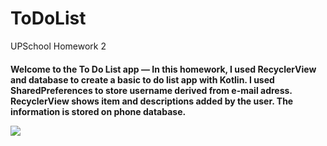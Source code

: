 # ToDoList
UPSchool Homework 2
<p>
  <h4>Welcome to the To Do List app — In this homework, I used RecyclerView and database to create a basic to do list app with Kotlin. 
    I used SharedPreferences to store username derived from e-mail adress. RecyclerView shows item and descriptions added by the user. The information is stored on phone database. </p>
<img align="center" src="https://github.com/wozverine/ToDoList/assets/23726873/a9bd9995-1876-454a-bc3c-c984aba2d147" />
